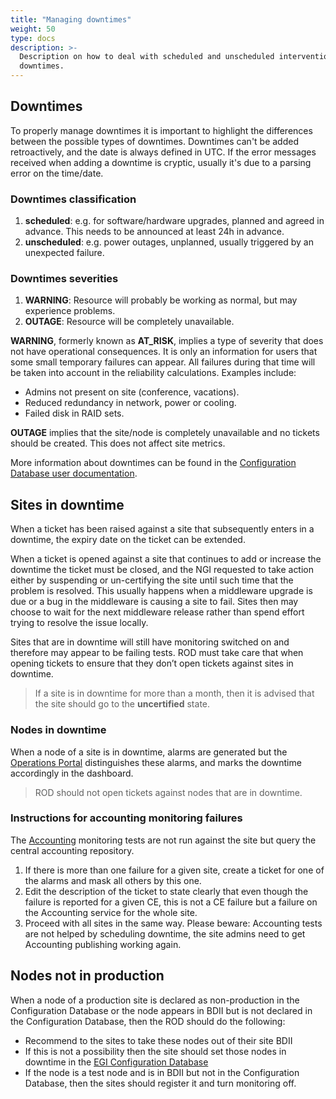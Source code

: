 ```yaml
---
title: "Managing downtimes"
weight: 50
type: docs
description: >-
  Description on how to deal with scheduled and unscheduled interventions and
  downtimes.
---
```


## Downtimes

To properly manage downtimes it is important to highlight the differences
between the possible types of downtimes. Downtimes can't be added retroactively,
and the date is always defined in UTC. If the error messages received when
adding a downtime is cryptic, usually it's due to a parsing error on the
time/date.

### Downtimes classification

1. **scheduled**: e.g. for software/hardware upgrades, planned and agreed in
   advance. This needs to be announced at least 24h in advance.
2. **unscheduled**: e.g. power outages, unplanned, usually triggered by an
   unexpected failure.

### Downtimes severities

1. **WARNING**: Resource will probably be working as normal, but may experience
   problems.
2. **OUTAGE**: Resource will be completely unavailable.

**WARNING**, formerly known as **AT_RISK**, implies a type of severity that does
not have operational consequences. It is only an information for users that some
small temporary failures can appear. All failures during that time will be taken
into account in the reliability calculations. Examples include:

- Admins not present on site (conference, vacations).
- Reduced redundancy in network, power or cooling.
- Failed disk in RAID sets.

**OUTAGE** implies that the site/node is completely unavailable and no tickets
should be created. This does not affect site metrics.

More information about downtimes can be found in the
[Configuration Database user documentation](../../../internal/configuration-database/downtimes/).

## Sites in downtime

When a ticket has been raised against a site that subsequently enters in a
downtime, the expiry date on the ticket can be extended.

When a ticket is opened against a site that continues to add or increase the
downtime the ticket must be closed, and the NGI requested to take action either
by suspending or un-certifying the site until such time that the problem is
resolved. This usually happens when a middleware upgrade is due or a bug in the
middleware is causing a site to fail. Sites then may choose to wait for the next
middleware release rather than spend effort trying to resolve the issue locally.

Sites that are in downtime will still have monitoring switched on and therefore
may appear to be failing tests. ROD must take care that when opening tickets to
ensure that they don’t open tickets against sites in downtime.

> If a site is in downtime for more than a month, then it is advised that the
> site should go to the **uncertified** state.

### Nodes in downtime

When a node of a site is in downtime, alarms are generated but the
[Operations Portal](../../../internal/operations-portal) distinguishes these
alarms, and marks the downtime accordingly in the dashboard.

> ROD should not open tickets against nodes that are in downtime.

### Instructions for accounting monitoring failures

The [Accounting](../../../internal/accounting) monitoring tests are not run
against the site but query the central accounting repository.

1. If there is more than one failure for a given site, create a ticket for one
   of the alarms and mask all others by this one.
2. Edit the description of the ticket to state clearly that even though the
   failure is reported for a given CE, this is not a CE failure but a failure on
   the Accounting service for the whole site.
3. Proceed with all sites in the same way. Please beware: Accounting tests are
   not helped by scheduling downtime, the site admins need to get Accounting
   publishing working again.

## Nodes not in production

When a node of a production site is declared as non-production in the
Configuration Database or the node appears in BDII but is not declared in the
Configuration Database, then the ROD should do the following:

- Recommend to the sites to take these nodes out of their site BDII
- If this is not a possibility then the site should set those nodes in downtime
  in the
  [EGI Configuration Database](../../../internal/configuration-database/downtimes)
- If the node is a test node and is in BDII but not in the Configuration
  Database, then the sites should register it and turn monitoring off.
